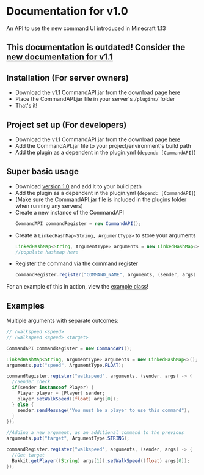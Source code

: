 # Documentation for v1.0
An API to use the new command UI introduced in Minecraft 1.13

## This documentation is outdated! Consider the [new documentation for v1.1](https://github.com/JorelAli/1.13-Command-API/blob/master/v1.1%20Documentation.md)

## Installation (For server owners)
* Download the v1.1 CommandAPI.jar from the download page [here](https://github.com/JorelAli/1.13-Command-API/releases/tag/v1.1)
* Place the CommandAPI.jar file in your server's `/plugins/` folder
* That's it!

## Project set up (For developers)
- Download the v1.1 CommandAPI.jar from the download page [here](https://github.com/JorelAli/1.13-Command-API/releases/tag/v1.1)
- Add the CommandAPI.jar file to your project/environment's build path
- Add the plugin as a dependent in the plugin.yml (`depend: [CommandAPI]`)

## Super basic usage

* Download [version 1.0](https://github.com/JorelAli/1.13-Command-API/releases/tag/v1.0) and add it to your build path
* Add the plugin as a dependent in the plugin.yml (`depend: [CommandAPI]`)
* (Make sure the CommandAPI.jar file is included in the plugins folder when running any servers)
* Create a new instance of the CommandAPI
  ```java
  CommandAPI commandRegister = new CommandAPI();
  ```
* Create a `LinkedHashMap<String, ArgumentType>` to store your arguments
  ```java
  LinkedHashMap<String, ArgumentType> arguments = new LinkedHashMap<>();
  //populate hashmap here
  ```
* Register the command via the command register
  ```java
  commandRegister.register("COMMAND_NAME", arguments, (sender, args) -> {/* Command execution goes here */});
  ```

For an example of this in action, view the [example class](https://github.com/JorelAli/1.13-Command-API/blob/v1.0/1.13CommandAPI/src/io/github/jorelali/commandapi/Example.java)!

## Examples

Multiple arguments with separate outcomes:
```java
// /walkspeed <speed>
// /walkspeed <speed> <target>

CommandAPI commandRegister = new CommandAPI();

LinkedHashMap<String, ArgumentType> arguments = new LinkedHashMap<>();
arguments.put("speed", ArgumentType.FLOAT);

commandRegister.register("walkspeed", arguments, (sender, args) -> {
  //Sender check 
  if(sender instanceof Player) {
    Player player = (Player) sender;
    player.setWalkSpeed((float) args[0]);
  } else {
    sender.sendMessage("You must be a player to use this command");
  }
});

//Adding a new argument, as an additional command to the previous
arguments.put("target", ArgumentType.STRING);

commandRegister.register("walkspeed", arguments, (sender, args) -> {
  //Get target
  Bukkit.getPlayer((String) args[1]).setWalkSpeed((float) args[0]);
});
```